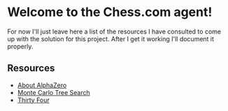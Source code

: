 # Welcome to the Chess.com agent!

For now I'll just leave here a list of the resources I have consulted to come up with the solution for this project. After I get it working I'll document it properly.

## Resources

- [About AlphaZero](https://towardsdatascience.com/alphazero-chess-how-it-works-what-sets-it-apart-and-what-it-can-tell-us-4ab3d2d08867#:~:text=In%20short%2C%20AlphaZero%20is%20a,the%20rules%20of%20said%20games)
- [Monte Carlo Tree Search](https://en.wikipedia.org/wiki/Monte_Carlo_tree_search)
- [Thirty Four](https://github.com/stevepryde/thirtyfour)